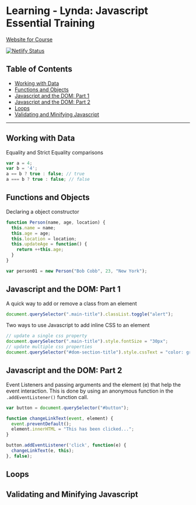 # Learning - Lynda: Javascript Essential Training

[Website for Course](https://learning-feb-2019-javascript-essential-training.netlify.com)

[![Netlify Status](https://api.netlify.com/api/v1/badges/47da4dd3-3f91-41bb-929a-016fa73ca8f2/deploy-status)](https://app.netlify.com/sites/learning-feb-2019-javascript-essential-training/deploys)

## Table of Contents

* [Working with Data](#working-with-data)
* [Functions and Objects](#functions-and-objects)
* [Javascript and the DOM: Part 1](#javascript-and-the-dom-part-1)
* [Javascript and the DOM: Part 2](#javascript-and-the-dom-part-2)
* [Loops](#loops)
* [Validating and Minifying Javascript](#validating-and-minifying-javascript)

---

## Working with Data

Equality and Strict Equality comparisons

```javascript
var a = 4;
var b = '4';
a == b ? true : false; // true
a === b ? true : false; // false
```

## Functions and Objects

Declaring a object constructor

```javascript
function Person(name, age, location) {
  this.name = name;
  this.age = age;
  this.location = location;
  this.updateAge = function() {
    return ++this.age;
  }
}

var person01 = new Person("Bob Cobb", 23, "New York");
```

## Javascript and the DOM: Part 1

A quick way to add or remove a class from an element

```javascript
document.querySelector(".main-title").classList.toggle("alert");
```

Two ways to use Javascript to add inline CSS to an element

```javascript
// update a single css property
document.querySelector(".main-title").style.fontSize = "30px";
// update multiple css properties
document.querySelector("#dom-section-title").style.cssText = "color: green; margin-left: 4rem;";
```

## Javascript and the DOM: Part 2

Event Listeners and passing arguments and the element (e) that help the event interaction. This is done by using an anonymous function in the `.addEventListener()` function call.

```javascript
var button = document.querySelector("#button");

function changeLinkText(event, element) {
  event.preventDefault();
  element.innerHTML = "This has been clicked...";
}

button.addEventListener('click', function(e) {
  changeLinkText(e, this);
}, false);
```

## Loops

## Validating and Minifying Javascript